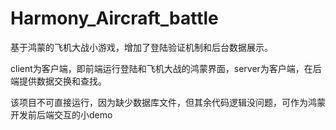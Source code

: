 # Harmony_Aircraft_battle
基于鸿蒙的飞机大战小游戏，增加了登陆验证机制和后台数据展示。

client为客户端，即前端运行登陆和飞机大战的鸿蒙界面，server为客户端，在后端提供数据交换和查找。

该项目不可直接运行，因为缺少数据库文件，但其余代码逻辑没问题，可作为鸿蒙开发前后端交互的小demo
